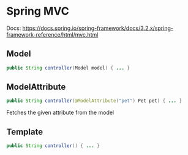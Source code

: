 # Spring MVC

Docs: https://docs.spring.io/spring-framework/docs/3.2.x/spring-framework-reference/html/mvc.html

## Model

```java
public String controller(Model model) { ... }
```

## ModelAttribute

```java
public String controller(@ModelAttribute("pet") Pet pet) { ... }
```
Fetches the given attribute from the model

## Template

```java
public String controller() { ... }
```
